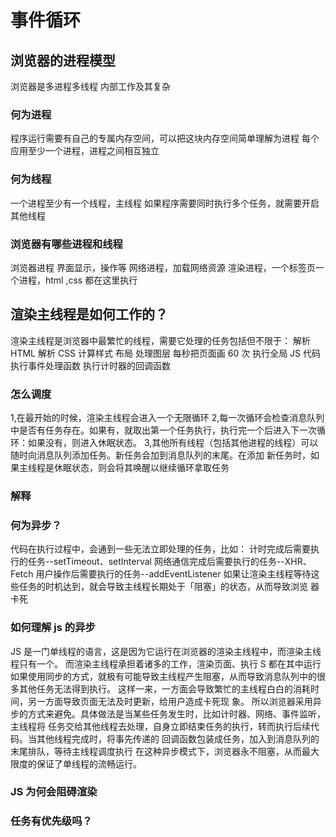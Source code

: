 # 事件循环

## 浏览器的进程模型

浏览器是多进程多线程
内部工作及其复杂

### 何为进程

程序运行需要有自己的专属内存空间，可以把这块内存空间简单理解为进程
每个应用至少一个进程，进程之间相互独立

### 何为线程

一个进程至少有一个线程，主线程
如果程序需要同时执行多个任务，就需要开启其他线程

### 浏览器有哪些进程和线程

浏览器进程
界面显示，操作等
网络进程，加载网络资源
渲染进程，一个标签页一个进程，html ,css 都在这里执行

## 渲染主线程是如何工作的？

渲染主线程是浏览器中最繁忙的线程，需要它处理的任务包括但不限于：
解析 HTML
解析 CSS
计算样式
布局
处理图层
每秒把页面画 60 次
执行全局 JS 代码
执行事件处理函数
执行计时器的回调函数

### 怎么调度

1,在最开始的时候，渲染主线程会进入一个无限循环
2,每一次循环会检查消息队列中是否有任务存在。如果有，就取出第一个任务执行，执行完一个后进入下一次循
环：如果没有，则进入休眠状态。
3,其他所有线程（包括其他进程的线程）可以随时向消息队列添加任务。新任务会加到消息队列的末尾。在添加
新任务时，如果主线程是休眠状态，则会将其唤醒以继续循环拿取任务

### 解释

### 何为异步？

代码在执行过程中，会通到一些无法立即处理的任务，比如：
计时完成后需要执行的任务--setTimeout、setInterval
网络通信完成后需要执行的任务--XHR、Fetch
用户操作后需要执行的任务--addEventListener
如果让渲染主线程等待这些任务的时机达到，就会导致主线程长期处于「阻塞」的状态，从而导致浏览
器卡死

### 如何理解 js 的异步

JS 是一门单线程的语言，这是因为它运行在浏览器的渲染主线程中，而渲染主线程只有一个。
而渲染主线程承担着诸多的工作，渲染页面、执行 S 都在其中运行
如果使用同步的方式，就极有可能导致主线程产生阻塞，从而导致消息队列中的很多其他任务无法得到执行。
这样一来，一方面会导致繁忙的主线程白白的消耗时间，另一方面导致页面无法及时更新，给用户造成卡死现
象。
所以浏览器采用异步的方式来避免。具体做法是当某些任务发生时，比如计时器、网络、事件监听，主线程将
任务交给其他线程去处理，自身立即结束任务的执行，转而执行后续代码。当其他线程完成时，将事先传递的
回调函数包装成任务，加入到消息队列的末尾排队，等待主线程调度执行
在这种异步模式下，浏览器永不阻塞，从而最大限度的保证了单线程的流畅运行。

### JS 为何会阻碍渲染

### 任务有优先级吗？
